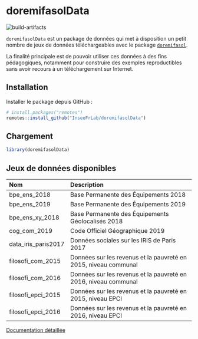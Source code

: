 
<!-- README.md is generated from README.Rmd. Please edit that file -->

# doremifasolData

<!-- badges: start -->

![build-artifacts](https://github.com/inseefrlab/doremifasolData/workflows/build-artifacts/badge.svg)
<!-- badges: end -->

`doremifasolData` est un package de données qui met à disposition un
petit nombre de jeux de données téléchargeables avec le package
[`doremifasol`](https://inseefrlab.github.io/DoReMIFaSol/).

La finalité principale est de pouvoir utiliser ces données à des fins
pédagogiques, notamment pour construire des exemples reproductibles
sans avoir recours à un téléchargement sur Internet.

## Installation

Installer le package depuis GitHub :

``` r
# install.packages("remotes")
remotes::install_github("InseeFrLab/doremifasolData")
```

## Chargement

``` r
library(doremifasolData)
```

## Jeux de données disponibles

| Nom                   | Description                                                     |
| :-------------------- | :-------------------------------------------------------------- |
| bpe\_ens\_2018        | Base Permanente des Équipements 2018                            |
| bpe\_ens\_2019        | Base Permanente des Équipements 2019                            |
| bpe\_ens\_xy\_2018    | Base Permanente des Équipements Géolocalisés 2018               |
| cog\_com\_2019        | Code Officiel Géographique 2019                                 |
| data\_iris\_paris2017 | Données sociales sur les IRIS de Paris 2017                     |
| filosofi\_com\_2015   | Données sur les revenus et la pauvreté en 2015, niveau communal |
| filosofi\_com\_2016   | Données sur les revenus et la pauvreté en 2016, niveau communal |
| filosofi\_epci\_2015  | Données sur les revenus et la pauvreté en 2015, niveau EPCI     |
| filosofi\_epci\_2016  | Données sur les revenus et la pauvreté en 2016, niveau EPCI     |

[Documentation
détaillée](https://inseefrlab.github.io/DoReMIFaSolData/reference)
